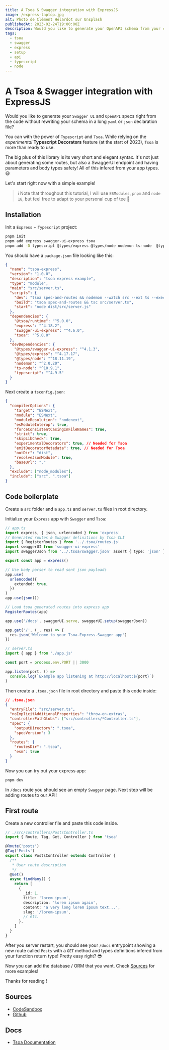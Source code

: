 ```yaml
---
title: A Tsoa & Swagger integration with ExpressJS
image: /express-laptop.jpg
alt: Photo de Clément Hélardot sur Unsplash
publishedAt: 2023-02-24T19:00:00Z
description: Would you like to generate your OpenAPI schema from your code without writing long json or yaml declarations files?
tags:
  - tsoa
  - swagger
  - express
  - setup
  - api
  - typescript
  - node
---
```


# A Tsoa & Swagger integration with ExpressJS

Would you like to generate your `Swagger UI` and `OpenAPI` specs right from the code without rewriting your schema in a long `yaml` or `json` declaration file?

You can with the power of `Typescript` and `Tsoa`. While relying on the _experimental_ **Typescript Decorators** feature (at the start of 2023), `Tsoa` is more than ready to use.

The big plus of this library is its very short and elegant syntax. It's not just about generating some routes, but also a SwaggerUI endpoint and having parameters and body types safety! All of this infered from your app types. 😃

Let's start right now with a simple example!

> ℹ️ Note that throughout this tutorial, I will use `ESModules`, `pnpm` and `node 18`, but feel free to adapt to your personal cup of tee 🍵

## Installation

Init a `Express` + `Typescript` project:

```bash
pnpm init
pnpm add express swagger-ui-express tsoa
pnpm add -D typescript @types/express @types/node nodemon ts-node  @types/swagger-ui-express
```

You should have a `package.json` file looking like this:

```json
{
  "name": "tsoa-express",
  "version": "1.0.0",
  "description": "tsoa express example",
  "type": "module",
  "main": "src/server.ts",
  "scripts": {
    "dev": "tsoa spec-and-routes && nodemon --watch src --ext ts --exec \"ts-node --esm src/server.ts\"",
    "build": "tsoa spec-and-routes && tsc src/server.ts",
    "start": "node dist/src/server.js"
  },
  "dependencies": {
    "@tsoa/runtime": "^5.0.0",
    "express": "^4.18.2",
    "swagger-ui-express": "^4.6.0",
    "tsoa": "^5.0.0"
  },
  "devDependencies": {
    "@types/swagger-ui-express": "^4.1.3",
    "@types/express": "^4.17.17",
    "@types/node": "^18.11.19",
    "nodemon": "^2.0.20",
    "ts-node": "^10.9.1",
    "typescript": "^4.9.5"
  }
}
```

Next create a `tsconfig.json`:

```json
{
  "compilerOptions": {
    "target": "ESNext",
    "module": "ESNext",
    "moduleResolution": "nodenext",
    "esModuleInterop": true,
    "forceConsistentCasingInFileNames": true,
    "strict": true,
    "skipLibCheck": true,
    "experimentalDecorators": true, // Needed for Tsoa
    "emitDecoratorMetadata": true, // Needed for Tsoa
    "outDir": "dist",
    "resolveJsonModule": true,
    "baseUrl": "."
  },
  "exclude": ["node_modules"],
  "include": ["src", ".tsoa"]
}
```

## Code boilerplate

Create a `src` folder and a `app.ts` and `server.ts` files in root directory.

Initialize your `Express` app with `Swagger` and `Tsoa`:

```ts
// app.ts
import express, { json, urlencoded } from 'express'
// Generated routes & Swagger definitions by Tsoa CLI
import { RegisterRoutes } from '../.tsoa/routes.js'
import swaggerUI from 'swagger-ui-express'
import swaggerJson from '../.tsoa/swagger.json' assert { type: 'json' }

export const app = express()

// Use body parser to read sent json payloads
app.use(
  urlencoded({
    extended: true,
  })
)
app.use(json())

// Load tsoa generated routes into express app
RegisterRoutes(app)

app.use('/docs', swaggerUI.serve, swaggerUI.setup(swaggerJson))

app.get('/', (_, res) => {
  res.json('Welcome to your Tsoa-Express-Swagger app')
})
```

```ts
// server.ts
import { app } from './app.js'

const port = process.env.PORT || 3000

app.listen(port, () =>
  console.log(`Example app listening at http://localhost:${port}`)
)
```

Then create a `.tsoa.json` file in root directory and paste this code inside:

```json
// .tsoa.json
{
  "entryFile": "src/server.ts",
  "noImplicitAdditionalProperties": "throw-on-extras",
  "controllerPathGlobs": ["src/controllers/*Controller.ts"],
  "spec": {
    "outputDirectory": ".tsoa",
    "specVersion": 3
  },
  "routes": {
    "routesDir": ".tsoa",
    "esm": true
  }
}
```

Now you can try out your express app:

```bash
pnpm dev
```

In `/docs` route you should see an empty `Swagger` page. Next step will be adding routes to our API!

## First route

Create a new controller file and paste this code inside.

```ts
// ./src/controllers/PostsController.ts
import { Route, Tag, Get, Controller } from 'tsoa'

@Route('posts')
@Tag('Posts')
export class PostsController extends Controller {
  /**
   * User route description
   */
  @Get()
  async findMany() {
    return [
      {
        _id: 1,
        title: 'lorem ipsum',
        description: 'lorem ipsum again',
        content: 'a very long lorem ipsum text...',
        slug: '/lorem-ipsum',
        // etc.
      },
    ]
  }
}
```

After you server restart, you should see your `/docs` entrypoint showing a new route called `Posts` with a `GET` method and types definitions infered from your function return type! Pretty easy right? 😎

Now you can add the database / ORM that you want. Check [Sources](#sources) for more examples!

Thanks for reading !

## Sources

- [CodeSandbox](https://codesandbox.io/p/github/RomainGueffier/tsoa-express-example/main)
- [Github](https://github.com/RomainGueffier/tsoa-express-example)

## Docs

- [Tsoa Documentation](https://tsoa-community.github.io/docs/)
